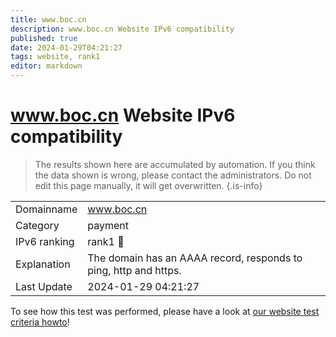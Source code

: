 ```yaml
---
title: www.boc.cn
description: www.boc.cn Website IPv6 compatibility
published: true
date: 2024-01-29T04:21:27
tags: website, rank1
editor: markdown
---
```


# www.boc.cn Website IPv6 compatibility

> The results shown here are accumulated by automation. If you think the data shown is wrong, please contact the administrators. 
> Do not edit this page manually, it will get overwritten.
{.is-info}


|   |   |
| - | - |
| Domainname | www.boc.cn
| Category | payment |
| IPv6 ranking | rank1 :1st_place_medal: |
| Explanation | The domain has an AAAA record, responds to ping, http and https. |
| Last Update | 2024-01-29 04:21:27 |

To see how this test was performed, please have a look at [our website test criteria howto](/howto/testcriteria/website)!


